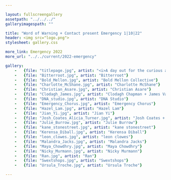 ```yaml
---

layout: fullscreengallery
assetpath: "../../../"
galleryimagespath: ""

title: "Word of Warning + Contact present Emergency 1|10|22"
header: <img src="logo.png">
stylesheet: gallery.css

more_link: Emergency 2022
more_url: "../../current/2022-emergency"

gallery:
    -   {file: "titlepage.jpg", artist: "<i>A day out for the curious at Contact, Sat 1 Oct 2022</i> · Tania Camara"}
    -   {file: "Bitterroot.jpg", artist: "Bitterroot"}
    -   {file: "Bold_Mellon.jpg", artist: "Bold Mellon Collective"} 
    -   {file: "Charlotte_McShane.jpg", artist: "Charlotte McShane"} 
    -   {file: "Christian_Asare.jpg", artist: "Christian Asare"}
    -   {file: "Clodagh_James.jpg", artist: "Clodagh Chapman + James Varney"} 
    -   {file: "DNA_studio.jpg", artist: "DNA Studio"}
    -   {file: "Emergency_Chorus.jpg", artist: "Emergency Chorus"}
    -   {file: "Hazel_Lam.jpg", artist: "Hazel Lam"}
    -   {file: "Jian_Yi.jpg", artist: "Jian Yi"}
    -   {file: "Josh_Coates_Alicia_Turner.jpg", artist: "Josh Coates + Alicia Turner"}
    -   {file: "Julie_Burrow.jpg", artist: "Julie Burrow"}
    -   {file: "kane_stonestreet.jpg", artist: "kane stonestreet"}
    -   {file: "Kerensa_Diball.jpg", artist: "Kerensa Diball"}
    -   {file: "leon_clowes.jpg", artist: "leon clowes"}
    -   {file: "Malandra_Jacks.jpg", artist: "Malandra Jacks"}
    -   {file: "Maya_Chowdhry.jpg", artist: "Maya Chowdhry"}
    -   {file: "Nicky_Murmann.jpg", artist: "Nicky Murmann"}
    -   {file: "Ran.jpg", artist: "Ran"}
    -   {file: "Swextshops.jpg", artist: "Swextshops"}
    -   {file: "Ursula_Troche.jpg", artist: "Ursula Troche"}

---
```

